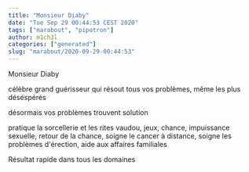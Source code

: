 ```yaml
---
title: "Monsieur Diaby"
date: "Tue Sep 29 00:44:53 CEST 2020"
tags: ["marabout", "pipotron"]
author: m1ch3l
categories: ["generated"]
slug: "marabout/2020-09-29-00:44:53"
---
```


Monsieur Diaby

célèbre grand guérisseur qui résout tous vos problèmes, même les plus déséspérés

désormais vos problèmes trouvent solution

pratique la sorcellerie et les rites vaudou, jeux, chance, impuissance sexuelle, retour de la chance, soigne le cancer à distance, soigne les problèmes d'érection, aide aux affaires familiales

Résultat rapide dans tous les domaines
